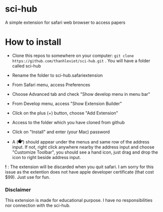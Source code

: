 # sci-hub
A simple extension for safari web browser to access papers

# How to install

- Clone this repos to somewhere on your computer: `git clone https://github.com/thanhleviet/sci-hub.git` . You will have a folder called sci-hub

- Rename the folder to sci-hub.safariextension

- From Safari menu, access Preferences

- Choose Advanced tab and check "Show develop menu in menu bar"

- From Develop menu, access "Show Extension Builder"

- Click on the plus (+) button, choose "Add Extension"

- Access to the folder which you have cloned from github

- Click on "Install" and enter (your Mac) password

- A (![icon](icon.png)) should appear under the menus and same row of the address input. If not, right click anywhere nearby the address input and choose "Customize Toolbar", you should see a hand icon, just drag and drop the icon to right beside address input.

**!** : The extension will be discarded when you quit safari. I am sorry for this issue as the extention does not have apple developer certificate (that cost $99). Just use for fun.

### Disclaimer
This extension is made for educational purpose. I have no responsibilities nor connection with the sci-hub.
